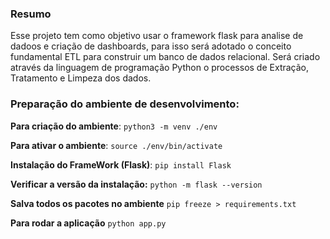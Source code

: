 ### Resumo
Esse projeto tem como objetivo usar o framework flask para analise de dadoos e criação de dashboards,
para isso será adotado o conceito fundamental ETL para construir um banco de dados relacional.
Será criado através da linguagem de programação Python o processos de Extração, Tratamento e Limpeza dos dados.

### Preparação do ambiente de desenvolvimento:

**Para criação do ambiente**:
    ``python3 -m venv ./env``

**Para ativar o ambiente**:
    ``source ./env/bin/activate``

**Instalação do FrameWork (Flask)**:
    ``pip install Flask``

**Verificar a versão da instalação:**
    ``python -m flask --version``

**Salva todos os pacotes no ambiente**
    ``pip freeze > requirements.txt``

**Para rodar a aplicação**
    ``python app.py``
